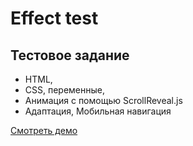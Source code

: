 # Effect test
## Тестовое задание

- HTML,
- CSS, переменные,
- Анимация с помощью ScrollReveal.js
- Адаптация, Мобильная навигация

[Смотреть демо](https://kovalchuk-alexandr.github.io/Effect-test/)

